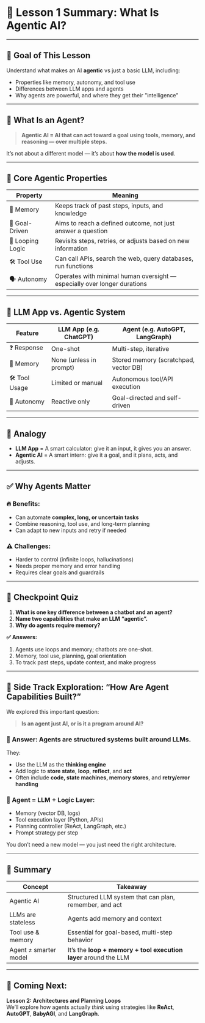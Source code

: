 # 🧠 Lesson 1 Summary: What Is Agentic AI?

---

## 🎯 Goal of This Lesson
Understand what makes an AI **agentic** vs just a basic LLM, including:
- Properties like memory, autonomy, and tool use
- Differences between LLM apps and agents
- Why agents are powerful, and where they get their "intelligence"

---

## 🤖 What Is an Agent?

> **Agentic AI = AI that can act toward a goal using tools, memory, and reasoning — over multiple steps.**

It’s not about a different model — it’s about **how the model is used**.

---

## 🔑 Core Agentic Properties

| Property         | Meaning                                                                 |
|------------------|-------------------------------------------------------------------------|
| 🧠 Memory         | Keeps track of past steps, inputs, and knowledge                        |
| 🎯 Goal-Driven    | Aims to reach a defined outcome, not just answer a question             |
| 🔄 Looping Logic  | Revisits steps, retries, or adjusts based on new information            |
| 🛠 Tool Use       | Can call APIs, search the web, query databases, run functions           |
| 🗣 Autonomy       | Operates with minimal human oversight — especially over longer durations |

---

## 🤖 LLM App vs. Agentic System

| Feature           | LLM App (e.g. ChatGPT) | Agent (e.g. AutoGPT, LangGraph) |
|-------------------|------------------------|----------------------------------|
| ❓ Response        | One-shot               | Multi-step, iterative            |
| 🧠 Memory          | None (unless in prompt)| Stored memory (scratchpad, vector DB) |
| 🛠 Tool Usage      | Limited or manual      | Autonomous tool/API execution    |
| 🧭 Autonomy        | Reactive only          | Goal-directed and self-driven    |

---

## 🧭 Analogy

- **LLM App** = A smart calculator: give it an input, it gives you an answer.
- **Agentic AI** = A smart intern: give it a goal, and it plans, acts, and adjusts.

---

## ✅ Why Agents Matter

### 🔥 Benefits:
- Can automate **complex, long, or uncertain tasks**
- Combine reasoning, tool use, and long-term planning
- Can adapt to new inputs and retry if needed

### ⚠️ Challenges:
- Harder to control (infinite loops, hallucinations)
- Needs proper memory and error handling
- Requires clear goals and guardrails

---

## 🧪 Checkpoint Quiz

1. **What is one key difference between a chatbot and an agent?**  
2. **Name two capabilities that make an LLM “agentic”.**  
3. **Why do agents require memory?**

**✅ Answers:**
1. Agents use loops and memory; chatbots are one-shot.  
2. Memory, tool use, planning, goal orientation  
3. To track past steps, update context, and make progress

---

## 💬 Side Track Exploration: “How Are Agent Capabilities Built?”

We explored this important question:

> **Is an agent just AI, or is it a program around AI?**

### 🧱 Answer: **Agents are structured systems built around LLMs.**
They:
- Use the LLM as the **thinking engine**
- Add logic to **store state**, **loop**, **reflect**, and **act**
- Often include **code, state machines, memory stores**, and **retry/error handling**

### 🧠 Agent = LLM + Logic Layer:
- Memory (vector DB, logs)
- Tool execution layer (Python, APIs)
- Planning controller (ReAct, LangGraph, etc.)
- Prompt strategy per step

You don’t need a new model — you just need the right architecture.

---

## 🧩 Summary

| Concept            | Takeaway |
|---------------------|----------|
| Agentic AI          | Structured LLM system that can plan, remember, and act |
| LLMs are stateless  | Agents add memory and context |
| Tool use & memory   | Essential for goal-based, multi-step behavior |
| Agent ≠ smarter model | It’s the **loop + memory + tool execution layer** around the LLM |

---

## 🚀 Coming Next:
**Lesson 2: Architectures and Planning Loops**  
We’ll explore how agents actually *think* using strategies like **ReAct**, **AutoGPT**, **BabyAGI**, and **LangGraph**.

